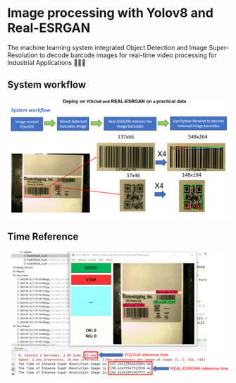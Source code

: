 # Image processing with Yolov8 and Real-ESRGAN

The machine learning system integrated Object Detection and Image Super-Resolution to decode barcode images for real-time video processing for Industrial Applications 🚀🚀🚀

## System workflow
![System Workflow](reports/Seminars/System_workflow.png)
## Time Reference
![Time Reference](reports/Seminars/Time_reference.png)
